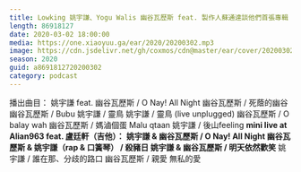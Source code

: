 ```yaml
---
title: Lowking 姚宇謙、Yogu Walis 幽谷瓦歷斯 feat. 製作人蘇通達談他們首張專輯 + 空中 mini live 現場
length: 86918127
date: 2020-03-02 18:00:00
media: https://one.xiaoyuu.ga/ear/2020/20200302.mp3
image: https://cdn.jsdelivr.net/gh/coxmos/cdn@master/ear/cover/20200302.jpeg
season: 2020
guid: a8691812720200302
category: podcast
---
```


播出曲目：
姚宇謙 feat. 幽谷瓦歷斯 / O Nay! All Night 
幽谷瓦歷斯 / 死蔭的幽谷
幽谷瓦歷斯 / Bubu
姚宇謙 / 靈鳥
姚宇謙 / 靈鳥 (live unplugged)
幽谷瓦歷斯 / O balay wah
幽谷瓦歷斯 / 媽滷個蛋 Malu qtaan
姚宇謙 / 後山feeling
<strong>mini live at Alian963 feat. 盧廷軒（吉他）：</strong>
<strong>姚宇謙 &amp; 幽谷瓦歷斯 / O Nay! All Night
幽谷瓦歷斯 &amp; 姚宇謙（rap &amp; 口簧琴） / 殺豬日
姚宇謙 &amp; 幽谷瓦歷斯 / 明天依然歡笑</strong>
姚宇謙 / 誰在那、分歧的路口
幽谷瓦歷斯 / 親愛 無私的愛

